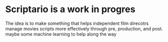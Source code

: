 # Scriptario is a work in progres
The idea is to make something that helps independent film direcotrs manage movies scripts more effectively through pre, production, and post.
maybe some machine learning to help along the way

